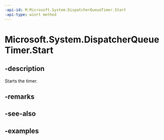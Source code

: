 ```yaml
---
-api-id: M:Microsoft.System.DispatcherQueueTimer.Start
-api-type: winrt method
---
```


<!-- Method syntax.
public void DispatcherQueueTimer.Start()
-->

# Microsoft.System.DispatcherQueueTimer.Start

## -description
Starts the timer.

## -remarks

## -see-also

## -examples
